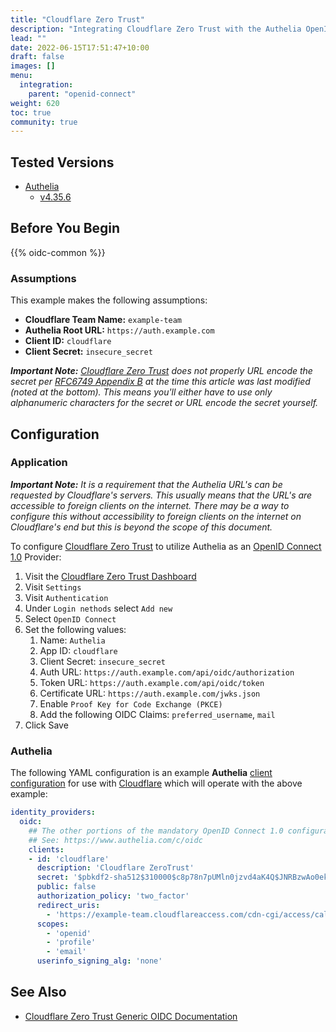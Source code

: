 ```yaml
---
title: "Cloudflare Zero Trust"
description: "Integrating Cloudflare Zero Trust with the Authelia OpenID Connect Provider."
lead: ""
date: 2022-06-15T17:51:47+10:00
draft: false
images: []
menu:
  integration:
    parent: "openid-connect"
weight: 620
toc: true
community: true
---
```


## Tested Versions

* [Authelia]
  * [v4.35.6](https://github.com/authelia/authelia/releases/tag/v4.35.6)

## Before You Begin

{{% oidc-common %}}

### Assumptions

This example makes the following assumptions:

* __Cloudflare Team Name:__ `example-team`
* __Authelia Root URL:__ `https://auth.example.com`
* __Client ID:__ `cloudflare`
* __Client Secret:__ `insecure_secret`

*__Important Note:__ [Cloudflare Zero Trust] does not properly URL encode the secret per [RFC6749 Appendix B] at the
time this article was last modified (noted at the bottom). This means you'll either have to use only alphanumeric
characters for the secret or URL encode the secret yourself.*

[RFC6749 Appendix B]: https://datatracker.ietf.org/doc/html/rfc6749#appendix-B

## Configuration

### Application

*__Important Note:__ It is a requirement that the Authelia URL's can be requested by Cloudflare's servers. This usually
means that the URL's are accessible to foreign clients on the internet. There may be a way to configure this without
accessibility to foreign clients on the internet on Cloudflare's end but this is beyond the scope of this document.*

To configure [Cloudflare Zero Trust] to utilize Authelia as an [OpenID Connect 1.0] Provider:

1. Visit the [Cloudflare Zero Trust Dashboard](https://dash.teams.cloudflare.com)
2. Visit `Settings`
3. Visit `Authentication`
4. Under `Login nethods` select `Add new`
5. Select `OpenID Connect`
6. Set the following values:
   1. Name: `Authelia`
   2. App ID: `cloudflare`
   3. Client Secret: `insecure_secret`
   4. Auth URL: `https://auth.example.com/api/oidc/authorization`
   5. Token URL: `https://auth.example.com/api/oidc/token`
   6. Certificate URL: `https://auth.example.com/jwks.json`
   7. Enable `Proof Key for Code Exchange (PKCE)`
   8. Add the following OIDC Claims: `preferred_username`, `mail`
7. Click Save

### Authelia

The following YAML configuration is an example __Authelia__
[client configuration](../../../configuration/identity-providers/openid-connect/clients.md) for use with [Cloudflare]
which will operate with the above example:

```yaml
identity_providers:
  oidc:
    ## The other portions of the mandatory OpenID Connect 1.0 configuration go here.
    ## See: https://www.authelia.com/c/oidc
    clients:
    - id: 'cloudflare'
      description: 'Cloudflare ZeroTrust'
      secret: '$pbkdf2-sha512$310000$c8p78n7pUMln0jzvd4aK4Q$JNRBzwAo0ek5qKn50cFzzvE9RXV88h1wJn5KGiHrD0YKtZaR/nCb2CJPOsKaPK0hjf.9yHxzQGZziziccp6Yng'  # The digest of 'insecure_secret'.
      public: false
      authorization_policy: 'two_factor'
      redirect_uris:
        - 'https://example-team.cloudflareaccess.com/cdn-cgi/access/callback'
      scopes:
        - 'openid'
        - 'profile'
        - 'email'
      userinfo_signing_alg: 'none'
```

## See Also

* [Cloudflare Zero Trust Generic OIDC Documentation](https://developers.cloudflare.com/cloudflare-one/identity/idp-integration/generic-oidc/)

[Authelia]: https://www.authelia.com
[Cloudflare]: https://www.cloudflare.com/
[Cloudflare Zero Trust]: https://www.cloudflare.com/products/zero-trust/
[OpenID Connect 1.0]: ../../openid-connect/introduction.md
